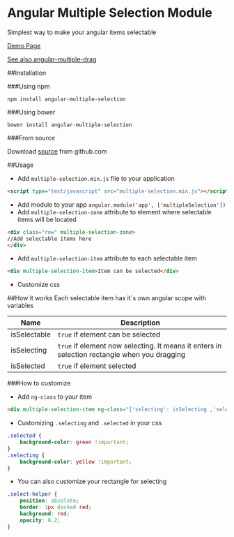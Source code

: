 # Angular Multiple Selection Module
Simplest way to make your angular items selectable

[Demo Page](http://maxazan.github.io/angular-multiple-selection/)

[See also angular-multiple-drag](https://github.com/maxazan/angular-multiple-drag)

##Installation

###Using npm
```
npm install angular-multiple-selection
```

###Using bower
```
bower install angular-multiple-selection
```

###From source

Download [source](https://github.com/maxazan/angular-multiple-selection/archive/master.zip) from github.com

##Usage
* Add `multiple-selection.min.js` file to your application
```html
<script type="text/javascript" src="multiple-selection.min.js"></script>
```
* Add module to your app `angular.module('app', ['multipleSelection'])`
* Add `multiple-selection-zone` attribute to element where selectable items will be located
```html
<div class="row" multiple-selection-zone>
//Add selectable items here
</div>
```
* Add `multiple-selection-item` attribute to each selectable item
```html
<div multiple-selection-item>Item can be selected</div>
```
* Customize css


##How it works
Each selectable item has it`s own angular scope with variables

| Name  | Description |
| ------------- | ------------- |
| isSelectable  | `true` if element can be selected |
| isSelecting  | `true` if element now selecting. It means it enters in selection rectangle when you dragging |
| isSelected  | `true` if element selected |

###How to customize

* Add `ng-class` to your item
```html
<div multiple-selection-item ng-class="{'selecting': isSelecting ,'selected': isSelected}"></div>
```
* Customizing `.selecting` and `.selected` in your css
```css
.selected {
    background-color: green !important;
}
.selecting {
    background-color: yellow !important;
}
```
* You can also customize your rectangle for selecting
```css
.select-helper {
    position: absolute;
    border: 1px dashed red;
    background: red;
    opacity: 0.2;
}
```
